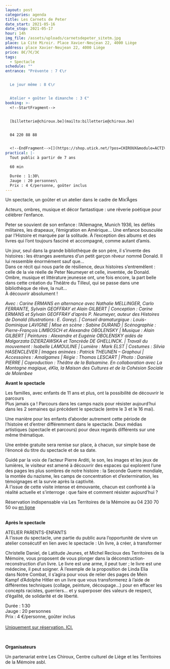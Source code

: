 ```yaml
---
layout: post
categories: agenda
title: Les Carnets de Peter
date_start: 2021-05-16
date_stop: 2021-05-17
hour: 14h
img_file: /assets/uploads/carnetsdepeter_sitetm.jpg
place: La Cité Miroir. Place Xavier-Neujean 22, 4000 Liège
address: place Xavier-Neujean 22, 4000 Liège
price: 8€/7€/3€
tags:
  - Spectacle
schedule: ""
entrance: "Prévente : 7 €\r


  Le jour même : 8 €\r


  Atelier + goûter le dimanche : 3 €"
booking: >-
  <!--StartFragment-->


  [billetterie@chiroux.be](mailto:billetterie@chiroux.be)


  04 220 88 88


  <!--EndFragment-->[](https://shop.utick.net/?pos=CHIROUX&module=ACTIVITYSERIEDETAILS&s=4D642357-909C-4FBF-DC0D-7D4C943749FE)
practical: |-
  Tout public à partir de 7 ans

  60 min

  Durée : 1:30\
  Jauge : 20 personnes\
  Prix : 4 €/personne, goûter inclus
---
```

<!--StartFragment-->

Un spectacle, un goûter et un atelier dans le cadre de Mix’Âges

Acteurs, ombres, musique et décor fantastique : une rêverie poétique pour célébrer l’enfance.

Peter se souvient de son enfance : l’Allemagne, Munich 1936, les défilés militaires, les drapeaux, l’émigration en Amérique… Une enfance bousculée par l’Histoire et marquée par la solitude. À l’exception des albums et des livres qui l’ont toujours fasciné et accompagné, comme autant d’amis.

Un jour, seul dans la grande bibliothèque de son père, il s’invente des histoires : les étranges aventures d’un petit garçon rêveur nommé Donald. Il lui ressemble énormément sauf que…\
Dans ce récit qui nous parle de résilience, deux histoires s’entremêlent : celle de la vie réelle de Peter Neumeyer et celle, inventée, de Donald.\
Ombre, musique et littérature jeunesse ont, une fois encore, la part belle dans cette création du Théâtre du Tilleul, qui se passe dans une bibliothèque de rêve, la nuit…\
À découvrir absolument !



<!--StartFragment-->

*Avec : Carine ERMANS en alternance avec Nathalie MELLINGER, Carlo FERRANTE, Sylvain GEOFFRAY et Alain GILBERT | Conception : Carine ERMANS et Sylvain GEOFFRAY d’après P. Neumeyer, auteur des Histoires de Donald (illustrations : E. Gorey). | Conseil dramaturgique : Louis-Dominique LAVIGNE | Mise en scène : Sabine DURAND | Scénographie : Pierre-François LIMBOSCH et Alexandre OBOLENSKY | Musique : Alain GILBERT | Peintures : Alexandre et Eugénie OBOLENSKY aidés de Malgorzata DZIERZAWSKA et Tancrède DE GHELLINCK. | Travail du mouvement : Isabelle LAMOULINE | Lumière : Mark ELST | Costumes : Silvia HASENCLEVER | Images animées : Patrick THEUNEN – Graphoui | Accessoires : Amalgames | Régie : Thomas LESCART | Photo : Danièle PIERRE | Coproduction : Théâtre de la Balsamine. En collaboration avec La Montagne magique, éKla, la Maison des Cultures et de la Cohésion Sociale de Molenbee*

<!--EndFragment-->



<!--StartFragment-->

**Avant le spectacle**

Les familles, avec enfants de 11 ans et plus, ont la possibilité de découvrir le parcours\
Plus jamais ça ! Parcours dans les camps nazis pour résister aujourd’hui\
dans les 2 semaines qui précèdent le spectacle (entre le 3 et le 16 mai).

Une manière pour les enfants d’aborder autrement cette période de l’histoire et d’entrer différemment dans le spectacle. Deux médias artistiques (spectacle et parcours) pour deux regards différents sur une même thématique.

Une entrée gratuite sera remise sur place, à chacun, sur simple base de l’énoncé du titre du spectacle et de sa date.

Guidé par la voix de l’acteur Pierre Arditi, le son, les images et les jeux de lumières, le visiteur est amené à découvrir des espaces qui explorent l’une des pages les plus sombres de notre histoire : la Seconde Guerre mondiale, la montée du nazisme, les camps de concentration et d’extermination, les témoignages et la survie après la captivité.\
À l’issue de cette visite intense et émouvante, chacun est confronté à la réalité actuelle et s’interroge : que faire et comment résister aujourd’hui ?

Réservation indispensable via Les Territoires de la Mémoire au 04 230 70 50 ou [en ligne](https://www.territoires-memoire.be/plusjamaisca)

\
**Après le spectacle**

ATELIER PARENTS-ENFANTS\
À l’issue du spectacle, une partie du public aura l’opportunité de vivre un atelier consécutif en lien avec le spectacle : Un livre, à créer, à transformer

Christelle Daniel, de Latitude Jeunes, et Michel Recloux des Territoires de la Mémoire, vous proposent de vous plonger dans la déconstruction-reconstruction d’un livre. Le livre est une arme, il peut tuer ; le livre est une médecine, il peut soigner. À l’exemple de la proposition de Linda Elia dans Notre Combat, il s’agira pour vous de relier des pages de Mein Kampf d’Adolphe Hitler en un livre que vous transformerez à l’aide de différentes techniques (collage, peinture, découpage…) pour en effacer les concepts racistes, guerriers… et y superposer des valeurs de respect, d’égalité, de solidarité et de liberté.

Durée : 1:30\
Jauge : 20 personnes\
Prix : 4 €/personne, goûter inclus\
\
[Uniquement sur réservation. ICI.](https://shop.utick.net/?pos=CHIROUX&module=ACTIVITYSERIEDETAILS&s=4D642357-909C-4FBF-DC0D-7D4C943749FE)

 

**Organisateurs**

Un partenariat entre Les Chiroux, Centre culturel de Liège et les Territoires de la Mémoire asbl.

<!--EndFragment-->

<!--EndFragment-->